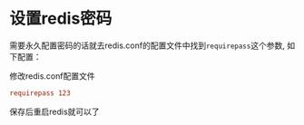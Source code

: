 # 设置redis密码

需要永久配置密码的话就去redis.conf的配置文件中找到`requirepass`这个参数, 如下配置：

修改redis.conf配置文件
```conf
requirepass 123
```
保存后重启redis就可以了
